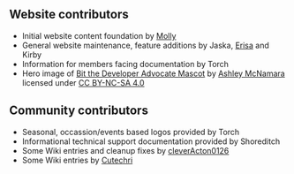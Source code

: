 ## Website contributors
* Initial website content foundation by [Molly](https://github.com/mollymilllions)
* General website maintenance, feature additions by Jaska, [Erisa](https://github.com/Erisa) and Kirby
* Information for members facing documentation by Torch
* Hero image of [Bit the Developer Advocate Mascot](https://github.com/ashleymcnamara/Developer-Advocate-Bit) by [Ashley McNamara](http://www.ashleymcnamara.com) licensed under [CC BY-NC-SA 4.0](https://creativecommons.org/licenses/by-nc-sa/4.0/)

## Community contributors
* Seasonal, occassion/events based logos provided by Torch
* Informational technical support documentation provided by Shoreditch
* Some Wiki entries and cleanup fixes by [cleverActon0126](https://github.com/cleverActon0126)
* Some Wiki entries by [Cutechri](https://github.com/CuteCry)
